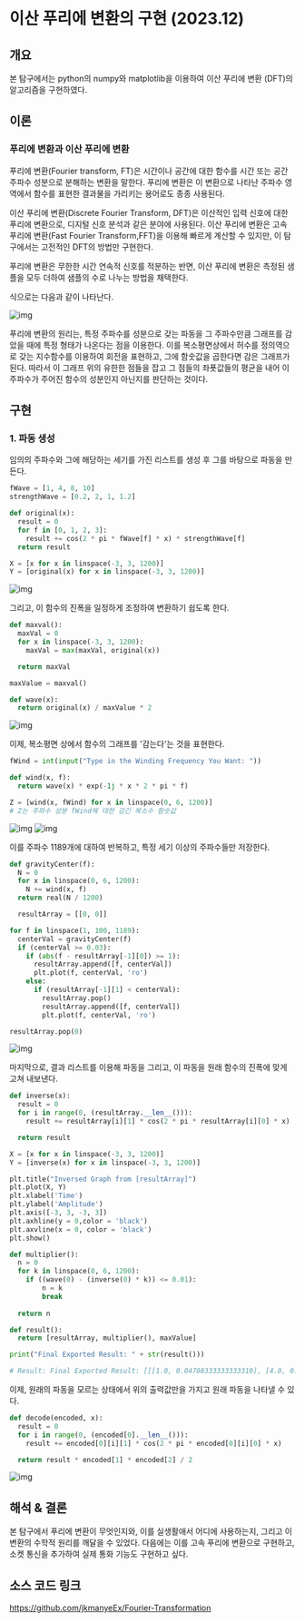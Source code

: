 # 이산 푸리에 변환의 구현 (2023.12)

## 개요

본 탐구에서는 python의 numpy와 matplotlib을 이용하여 이산 푸리에 변환 (DFT)의 알고리즘을 구현하였다.

## 이론

### 푸리에 변환과 이산 푸리에 변환

푸리에 변환(Fourier transform, FT)은 시간이나 공간에 대한 함수를 시간 또는 공간 주파수 성분으로 분해하는 변환을 말한다. 푸리에 변환은 이 변환으로 나타난 주파수 영역에서 함수를 표현한 결과물을 가리키는 용어로도 종종 사용된다.

이산 푸리에 변환(Discrete Fourier Transform, DFT)은 이산적인 입력 신호에 대한 푸리에 변환으로, 디지털 신호 분석과 같은 분야에 사용된다. 이산 푸리에 변환은 고속 푸리에 변환(Fast Fourier Transform,FFT)을 이용해 빠르게 계산할 수 있지만, 이 탐구에서는 고전적인 DFT의 방법만 구현한다.

푸리에 변환은 무한한 시간 연속적 신호를 적분하는 반면, 이산 푸리에 변환은 측정된 샘플을 모두 더하여 샘플의 수로 나누는 방법을 채택한다.

식으로는 다음과 같이 나타난다.

![img](https://wikimedia.org/api/rest_v1/media/math/render/svg/334fa0b082627eb35bf5bde5501cc95b6a1656a1)

푸리에 변환의 원리는, 특정 주파수를 성분으로 갖는 파동을 그 주파수만큼 그래프를 감았을 때에 특정 형태가 나온다는 점을 이용한다. 이를 복소평면상에서 허수를 정의역으로 갖는 지수함수를 이용하여 회전을 표현하고, 그에 함숫값을 곱한다면 감은 그래프가 된다. 따라서 이 그래프 위의 유한한 점들을 잡고 그 점들의 좌푯값들의 평균을 내어 이 주파수가 주어진 함수의 성분인지 아닌지를 판단하는 것이다.

## 구현

### 1. 파동 생성

임의의 주파수와 그에 해당하는 세기를 가진 리스트를 생성 후 그를 바탕으로 파동을 만든다.
```python
fWave = [1, 4, 8, 10]
strengthWave = [0.2, 2, 1, 1.2]

def original(x):
  result = 0
  for f in [0, 1, 2, 3]:
    result += cos(2 * pi * fWave[f] * x) * strengthWave[f]
  return result

X = [x for x in linspace(-3, 3, 1200)]
Y = [original(x) for x in linspace(-3, 3, 1200)]
```
![img](./Transformation/Image/Original%20Graph.png)

그리고, 이 함수의 진폭을 일정하게 조정하여 변환하기 쉽도록 한다.
```python
def maxval():
  maxVal = 0
  for x in linspace(-3, 3, 1200):
    maxVal = max(maxVal, original(x))

  return maxVal

maxValue = maxval()

def wave(x):
  return original(x) / maxValue * 2
```
![img](./Transformation/Image/CB%20Graph.png)

이제, 복소평면 상에서 함수의 그래프를 '감는다'는 것을 표현한다.
```python
fWind = int(input("Type in the Winding Frequency You Want: "))

def wind(x, f):
  return wave(x) * exp(-1j * x * 2 * pi * f)

Z = [wind(x, fWind) for x in linspace(0, 6, 1200)]
# Z는 주파수 성분 fWind에 대한 감긴 복소수 함숫값
```
![img](./Transformation/Image/Wind%203.png)
![img](./Transformation/Image/Wind%204.png)

이를 주파수 1189개에 대하여 반복하고, 특정 세기 이상의 주파수들만 저장한다.
```python
def gravityCenter(f):
  N = 0
  for x in linspace(0, 6, 1200):
    N += wind(x, f)
  return real(N / 1200)

  resultArray = [[0, 0]]

for f in linspace(1, 100, 1189):
  centerVal = gravityCenter(f)
  if (centerVal >= 0.03):
    if (abs(f - resultArray[-1][0]) >= 1):
      resultArray.append([f, centerVal])
      plt.plot(f, centerVal, 'ro')
    else:
      if (resultArray[-1][1] < centerVal):
        resultArray.pop()
        resultArray.append([f, centerVal])
        plt.plot(f, centerVal, 'ro')

resultArray.pop(0)
```
![img](./Transformation/Image/Filtered.png)

마지막으로, 결과 리스트를 이용해 파동을 그리고, 이 파동을 원래 함수의 진폭에 맞게 고쳐 내보낸다.
```python
def inverse(x):
  result = 0
  for i in range(0, (resultArray.__len__())):
    result += resultArray[i][1] * cos(2 * pi * resultArray[i][0] * x)

  return result

X = [x for x in linspace(-3, 3, 1200)]
Y = [inverse(x) for x in linspace(-3, 3, 1200)]

plt.title("Inversed Graph from [resultArray]")
plt.plot(X, Y)
plt.xlabel('Time')
plt.ylabel('Amplitude')
plt.axis([-3, 3, -3, 3])
plt.axhline(y = 0,color = 'black')
plt.axvline(x = 0, color = 'black')
plt.show()

def multiplier():
  n = 0
  for k in linspace(0, 6, 1200):
    if ((wave(0) - (inverse(0) * k)) <= 0.01):
        n = k
        break
        
  return n

def result():
  return [resultArray, multiplier(), maxValue]

print("Final Exported Result: " + str(result()))

# Result: Final Exported Result: [[[1.0, 0.04708333333333319], [4.0, 0.45583333333333326], [8.0, 0.22875000000000045], [10.0, 0.2741666666666667]], 1.9816513761467889, 4.4]
```
이제, 원래의 파동을 모르는 상태에서 위의 출력값만을 가지고 원래 파동을 나타낼 수 있다.
```python
def decode(encoded, x):
  result = 0
  for i in range(0, (encoded[0].__len__())):
    result += encoded[0][i][1] * cos(2 * pi * encoded[0][i][0] * x)

  return result * encoded[1] * encoded[2] / 2
```
![img](./Transformation/Image/Decode.png)

## 해석 & 결론

본 탐구에서 푸리에 변환이 무엇인지와, 이를 실생활애서 어디에 사용하는지, 그리고 이 변환의 수학적 원리를 깨달을 수 있었다. 다음에는 이를 고속 푸리에 변환으로 구현하고, 소켓 통신을 추가하여 실제 통화 기능도 구현하고 싶다.

## 소스 코드 링크

https://github.com/jkmanyeEx/Fourier-Transformation